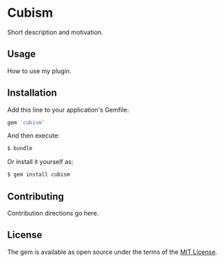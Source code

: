 # Cubism
Short description and motivation.

## Usage
How to use my plugin.

## Installation
Add this line to your application's Gemfile:

```ruby
gem 'cubism'
```

And then execute:
```bash
$ bundle
```

Or install it yourself as:
```bash
$ gem install cubism
```

## Contributing
Contribution directions go here.

## License
The gem is available as open source under the terms of the [MIT License](https://opensource.org/licenses/MIT).
